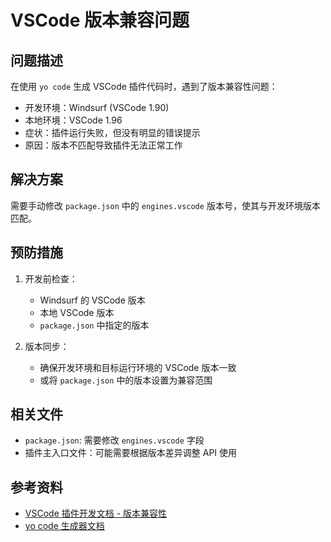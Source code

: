 # VSCode 版本兼容问题

## 问题描述

在使用 `yo code` 生成 VSCode 插件代码时，遇到了版本兼容性问题：

- 开发环境：Windsurf (VSCode 1.90)
- 本地环境：VSCode 1.96
- 症状：插件运行失败，但没有明显的错误提示
- 原因：版本不匹配导致插件无法正常工作

## 解决方案

需要手动修改 `package.json` 中的 `engines.vscode` 版本号，使其与开发环境版本匹配。

## 预防措施

1. 开发前检查：
   - Windsurf 的 VSCode 版本
   - 本地 VSCode 版本
   - `package.json` 中指定的版本

2. 版本同步：
   - 确保开发环境和目标运行环境的 VSCode 版本一致
   - 或将 `package.json` 中的版本设置为兼容范围

## 相关文件

- `package.json`: 需要修改 `engines.vscode` 字段
- 插件主入口文件：可能需要根据版本差异调整 API 使用

## 参考资料

- [VSCode 插件开发文档 - 版本兼容性](https://code.visualstudio.com/api/working-with-extensions/publishing-extension#visual-studio-code-compatibility)
- [yo code 生成器文档](https://github.com/Microsoft/vscode-generator-code)
